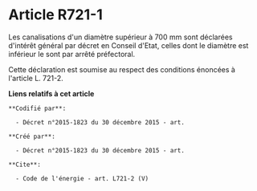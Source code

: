 # Article R721-1

Les canalisations d'un diamètre supérieur à 700 mm sont déclarées d'intérêt général par décret en Conseil d'Etat, celles dont
le diamètre est inférieur le sont par arrêté préfectoral. 

Cette déclaration est soumise au respect des conditions énoncées à l'article L. 721-2.

**Liens relatifs à cet article**

	**Codifié par**:

	  - Décret n°2015-1823 du 30 décembre 2015 - art.

	**Créé par**:

	  - Décret n°2015-1823 du 30 décembre 2015 - art.

	**Cite**:

	  - Code de l'énergie - art. L721-2 (V)

